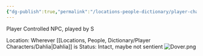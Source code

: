 ```yaml
---
{"dg-publish":true,"permalink":"/locations-people-dictionary/player-characters/dover/","tags":["PlayerCharacter"]}
---
```


Player Controlled NPC, played by S

Location: Wherever [[Locations, People, Dictionary/Player Characters/Dahlia\|Dahlia]] is
Status: Intact, maybe not sentient
![Dover.png](/img/user/Pictures/Dover.png)
